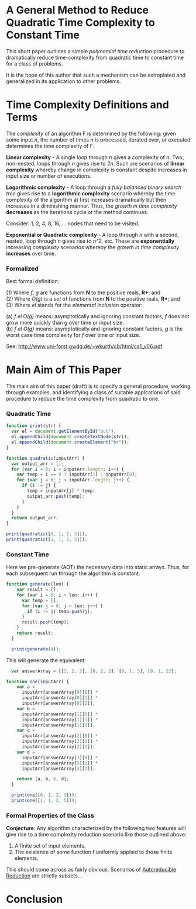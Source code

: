 # A General Method to Reduce Quadratic Time Complexity to Constant Time

This short paper outlines a simple *polynomial time reduction* procedure to dramatically reduce time-complexity from quadratic time to constant time for a class of problems.

It is the hope of this author that such a mechanism can be extroplated and generalized in its application to other problems.

# Time Complexity Definitions and Terms

The *complexity* of an algorithm F is determined by the following: given some input *n*, the number of times *n* is processed, iterated over, or executed determines the time complexity of F.

**Linear complexity** - A single loop through *n* gives a complexity of *n*. Two, non-nested, loops through *n* gives rise to *2n*. Such are scenarios of **linear complexity** whereby change in complexity is constant despite increases in input size or number of executions.

**Logorithmic complexity** - A loop through a *fully balanced binary search tree* gives rise to a **logorithmic complexity** scenario whereby the time complexity of the algorithm at first increases dramatically but then increases in a diminishing manner. Thus, the *growth in time complexity* **decreases** as the iterations cycle or the method continues.

Consider: 1, 2, 4, 8, 16, ... nodes that need to be visited.  

**Exponential or Quadratic complexity** - A loop through *n* with a second, nested, loop through *n* gives rise to *n^2*, etc. These are **exponentially** increasing *complexity* scenarios whereby the *growth in time complexity* **increases** over time.

### Formalized

Best formal definition:

(1)	Where *f*, *g* are functions from **N** to the positive reals, **R+**; and  
(2) Where *O(g)* is a *set* of functions from **N** to the positive reals, **R+**; and  
(3) Where *el* stands for the *elemental inclusion* operator:  

(a) *f* *el* *O(g)* means: asymptotically and ignoring constant factors, *f* does not grow more quickly than *g* over time or input size.  
(b) *f* *el* *O(g)* means: asymptotically and ignoring constant factors, *g* is the worst case time complexity for *f* over time or input size.   

See: http://www.uni-forst.gwdg.de/~wkurth/cb/html/cs1_v06.pdf

# Main Aim of This Paper

The main aim of this paper (draft) is to specify a general procedure, working through examples, and identifying a class of suitable applcations of said procedure to reduce the time complexity from quadratic to one.

### Quadratic Time

```javascript
function print(str) {
  var el = document.getElementById("out");
  el.appendChild(document.createTextNode(str));
  el.appendChild(document.createElement("br"));
}
```

```javascript
function quadratic(inputArr) {
  var output_arr = [];
  for (var i = 0; i < inputArr.length; i++) {
    var temp = i == 0 ? inputArr[1] : inputArr[0];
    for (var j = 0; j < inputArr.length; j++) {
      if (i != j) {
        temp = inputArr[j] * temp;
        output_arr.push(temp);
      }
    }
  }
  return output_arr;
}

print(quadratic([0, 1, 2, 3]));
print(quadratic([1, 1, 2, 5]));
```

### Constant Time

Here we pre-generate (AOT) the necessary data into static arrays. Thus, for each subsequent run through the algorithm is constant.

```javascript
function generate(len) {
    var result = [];
    for (var i = 0; i < len; i++) {
      var temp = [];
      for (var j = 0; j < len; j++) {
        if (i != j) temp.push(j);
      }
      result.push(temp);
    }
    return result;
  }

  print(generate(4));
```

This will generate the equivalent:
```javascript
  var answerArray = [[1, 2, 3], [0, 2, 3], [0, 1, 3], [0, 1, 2]];
```

```javascript
function one(inputArr) {
    var a =
      inputArr[answerArray[0][0]] *
      inputArr[answerArray[0][1]] *
      inputArr[answerArray[0][2]];
    var b =
      inputArr[answerArray[1][0]] *
      inputArr[answerArray[1][1]] *
      inputArr[answerArray[1][2]];
    var c =
      inputArr[answerArray[2][0]] *
      inputArr[answerArray[2][1]] *
      inputArr[answerArray[2][2]];
    var d =
      inputArr[answerArray[3][0]] *
      inputArr[answerArray[3][1]] *
      inputArr[answerArray[3][2]];

    return [a, b, c, d];
  }

  print(one([0, 1, 2, 3]));
  print(one([1, 1, 2, 5]));
```

### Formal Properties of the Class

**Conjecture**: Any algorithm characterized by the following two features will give rise to a time complexity reduction scenario like those outlined above:

1. A finite set of input elements.
2. The existence of some function f uniformly applied to those finite elements.

This should come across as fairly obvious. Scenarios of <a href="https://arxiv.org/pdf/math/9807185.pdf">Autoreducible Reduction</a> are strictly subsets...

# Conclusion
